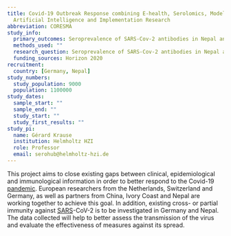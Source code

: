 ```yaml
---
title: Covid-19 Outbreak Response combining E-health, Serolomics, Modelling,
  Artificial Intelligence and Implementation Research 
abbreviation: CORESMA
study_info:
  primary_outcomes: Seroprevalence of SARS-Cov-2 antibodies in Nepal and Germany
  methods_used: ""
  research_question: Seroprevalence of SARS-Cov-2 antibodies in Nepal and Germany
  funding_sources: Horizon 2020
recruitment:
  country: [Germany, Nepal]
study_numbers:
  study_population: 9000
  population: 1100000
study_dates:
  sample_start: ""
  sample_end: ""
  study_start: ""
  study_first_results: ""
study_pi:
  name: Gérard Krause
  institution: Helmholtz HZI
  role: Professor
  email: serohub@helmholtz-hzi.de
---
```

This project aims to close existing gaps between clinical, epidemiological and immunological information in order to better respond to the Covid-19 [pandemic](https://www.helmholtz-hzi.de/en/info-centre/glossary/entry/pandemic/). European researchers from the Netherlands, Switzerland and Germany, as well as partners from China, Ivory Coast and Nepal are working together to achieve this goal. In addition, existing cross- or partial immunity against [SARS](https://www.helmholtz-hzi.de/en/info-centre/glossary/entry/sars/)-CoV-2 is to be investigated in Germany and Nepal. The data collected will help to better assess the transmission of the virus and evaluate the effectiveness of measures against its spread.